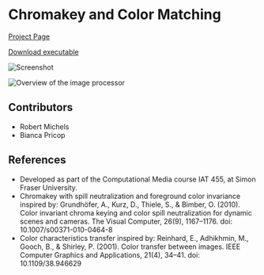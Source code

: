 # Chromakey and Color Matching

[Project Page](https://rmichels.com/chromakeyAndColorMatching)

[Download executable](https://rmichels.com/assets/other/ChromakeyAndColorMatching.exe)

![Screenshot](https://rmichels.com/assets/img/chromakeyAndColorMatching.jpg "Screenshot")

![Overview of the image processor](https://rmichels.com/assets/img/chromakeyAndColorMatching/overview.jpg "Overview of the image processor")

## Contributors
* Robert Michels
* Bianca Pricop

## References
* Developed as part of the Computational Media course IAT 455, at Simon Fraser University.
* Chromakey with spill neutralization and foreground color invariance inspired by: Grundhöfer, A., Kurz, D., Thiele, S., & Bimber, O. (2010). Color invariant chroma keying and color spill neutralization for dynamic scenes and cameras. The Visual Computer, 26(9), 1167–1176. doi: 10.1007/s00371-010-0464-8
* Color characteristics transfer inspired by: Reinhard, E., Adhikhmin, M., Gooch, B., & Shirley, P. (2001). Color transfer between images. IEEE Computer Graphics and Applications, 21(4), 34–41. doi: 10.1109/38.946629
